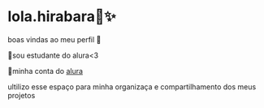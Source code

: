 # lola.hirabara💭✨️
boas  vindas ao meu perfil   💙

💭sou estudante do alura<3

💭minha conta do [alura](https://cursos.alura.com.br/user/paola-hirabara)

ultilizo  esse espaço  para  minha organizaça  e compartilhamento  dos meus projetos 
